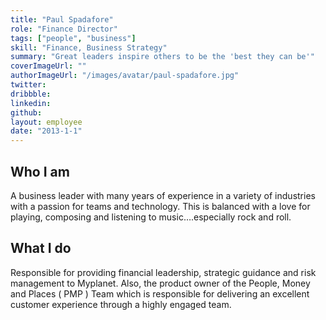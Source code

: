 ```yaml
---
title: "Paul Spadafore"
role: "Finance Director"
tags: ["people", "business"]
skill: "Finance, Business Strategy"
summary: "Great leaders inspire others to be the 'best they can be'"
coverImageUrl: ""
authorImageUrl: "/images/avatar/paul-spadafore.jpg"
twitter: 
dribbble:
linkedin:
github:
layout: employee
date: "2013-1-1"
---
```


## Who I am

A business leader with many years of experience in a variety of industries with a passion for teams and technology. This is balanced with a love for playing, composing and listening to music….especially rock and roll.

## What I do

Responsible for providing financial leadership, strategic guidance and risk management to Myplanet. Also, the product owner of the People, Money and Places ( PMP ) Team which is responsible for delivering an excellent customer experience through a highly engaged team.
